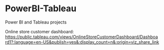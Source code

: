 # PowerBI-Tableau
Power BI and Tableau projects


Online store customer dashboard: https://public.tableau.com/views/OnlineStoreCustomerDashboard/Dashboard1?:language=en-US&publish=yes&:display_count=n&:origin=viz_share_link
